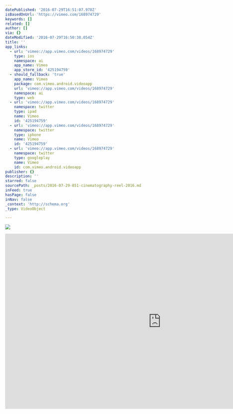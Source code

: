 ```yaml
---
datePublished: '2016-07-29T16:51:07.978Z'
isBasedOnUrl: 'https://vimeo.com/168974729'
keywords: []
related: []
author: []
via: {}
dateModified: '2016-07-29T16:50:38.054Z'
title: ''
app_links:
  - url: 'vimeo://app.vimeo.com/videos/168974729'
    type: ios
    namespace: ai
    app_name: Vimeo
    app_store_id: '425194759'
  - should_fallback: 'true'
    app_name: Vimeo
    package: com.vimeo.android.videoapp
    url: 'vimeo://app.vimeo.com/videos/168974729'
    namespace: ai
    type: web
  - url: 'vimeo://app.vimeo.com/videos/168974729'
    namespace: twitter
    type: ipad
    name: Vimeo
    id: '425194759'
  - url: 'vimeo://app.vimeo.com/videos/168974729'
    namespace: twitter
    type: iphone
    name: Vimeo
    id: '425194759'
  - url: 'vimeo://app.vimeo.com/videos/168974729'
    namespace: twitter
    type: googleplay
    name: Vimeo
    id: com.vimeo.android.videoapp
publisher: {}
description: ''
starred: false
sourcePath: _posts/2016-07-29-851-cinematography-reel-2016.md
inFeed: true
hasPage: false
inNav: false
_context: 'http://schema.org'
_type: VideoObject

---
```

![](https://the-grid-user-content.s3-us-west-2.amazonaws.com/f0dcefa6-8522-49fb-bf22-70a4ef294e62.jpg)

<iframe src="https://cdn.embedly.com/widgets/media.html?src=https%3A%2F%2Fplayer.vimeo.com%2Fvideo%2F168974729&amp;url=https%3A%2F%2Fvimeo.com%2F168974729&amp;image=http%3A%2F%2Fi.vimeocdn.com%2Fvideo%2F573578298_1280.jpg&amp;key=b7d04c9b404c499eba89ee7072e1c4f7&amp;type=text%2Fhtml&amp;schema=vimeo" width="1000" height="563" scrolling="no" frameborder="0" allowfullscreen="" style=""></iframe>
